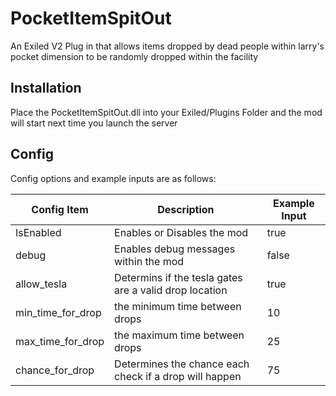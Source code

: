 # PocketItemSpitOut
 An Exiled V2 Plug in that allows items dropped by dead people within larry's pocket dimension to be randomly dropped within the facility
## Installation
Place the PocketItemSpitOut.dll into your Exiled/Plugins Folder and the mod will start next time you launch the server
## Config
Config options and example inputs are as follows:

Config Item | Description | Example Input
----------- | ----------- | ------------- 
IsEnabled | Enables or Disables the mod | true
debug | Enables debug messages within the mod | false
allow_tesla | Determins if the tesla gates are a valid drop location | true
min_time_for_drop | the minimum time between drops | 10
max_time_for_drop | the maximum time between drops| 25
chance_for_drop | Determines the chance each check if a drop will happen | 75
